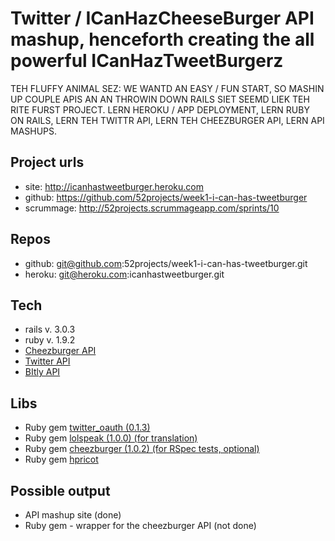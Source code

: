 Twitter / ICanHazCheeseBurger API mashup, henceforth creating the all powerful ICanHazTweetBurgerz
================================

TEH FLUFFY ANIMAL SEZ: WE WANTD AN EASY / FUN START, SO MASHIN UP COUPLE APIS AN AN THROWIN DOWN RAILS SIET SEEMD LIEK TEH RITE FURST PROJECT.  LERN HEROKU / APP DEPLOYMENT, LERN RUBY ON RAILS, LERN TEH TWITTR API, LERN TEH CHEEZBURGER API, LERN API MASHUPS.   

Project urls
-------------------------

* site: http://icanhastweetburger.heroku.com
* github: https://github.com/52projects/week1-i-can-has-tweetburger
* scrummage: http://52projects.scrummageapp.com/sprints/10

Repos
-------------------------

* github: git@github.com:52projects/week1-i-can-has-tweetburger.git
* heroku: git@heroku.com:icanhastweetburger.git

Tech
-------------------------

* rails v. 3.0.3
* ruby v. 1.9.2
* [Cheezburger API](http://developer.cheezburger.com/)
* [Twitter API](http://apiwiki.twitter.com/w/page/22554648/FrontPage)
* [BItly API](http://bit.ly)

Libs
-------------------------

* Ruby gem [twitter_oauth (0.1.3)](http://rubygems.org/gems/twitter_oauth)
* Ruby gem [lolspeak (1.0.0) (for translation)](http://rubygems.org/gems/lolspeak)
* Ruby gem [cheezburger (1.0.2) (for RSpec tests, optional)](http://rubygems.org/gems/cheezburger)
* Ruby gem [hpricot](https://github.com/hpricot/hpricot)

Possible output
-------------------------

* API mashup site (done)
* Ruby gem - wrapper for the cheezburger API (not done)